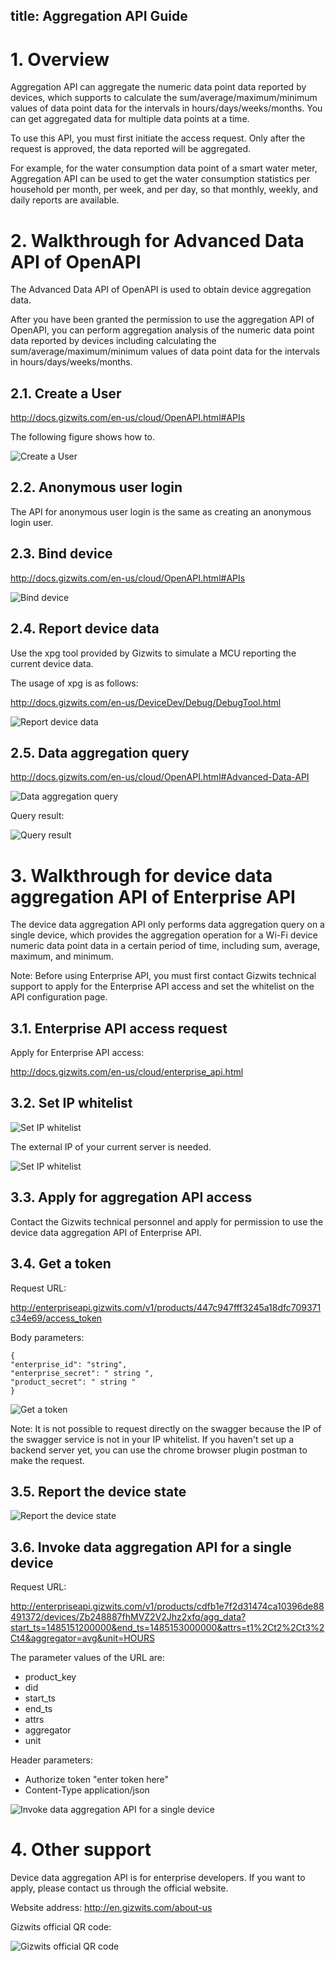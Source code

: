 title: Aggregation API Guide
---
# 1. Overview

Aggregation API can aggregate the numeric data point data reported by devices, which supports to calculate the sum/average/maximum/minimum values of data point data for the intervals in hours/days/weeks/months. You can get aggregated data for multiple data points at a time.

To use this API, you must first initiate the access request. Only after the request is approved, the data reported will be aggregated.

For example, for the water consumption data point of a smart water meter, Aggregation API can be used to get the water consumption statistics per household per month, per week, and per day, so that monthly, weekly, and daily reports are available.

# 2. Walkthrough for Advanced Data API of OpenAPI

The Advanced Data API of OpenAPI is used to obtain device aggregation data.

After you have been granted the permission to use the aggregation API of OpenAPI, you can perform aggregation analysis of the numeric data point data reported by devices including calculating the sum/average/maximum/minimum values of data point data for the intervals in hours/days/weeks/months.

## 2.1. Create a User

http://docs.gizwits.com/en-us/cloud/OpenAPI.html#APIs

The following figure shows how to.

![Create a User](../../../assets/en-us/UserManual/DataAPI/11.png)

## 2.2. Anonymous user login

The API for anonymous user login is the same as creating an anonymous login user.

## 2.3. Bind device

http://docs.gizwits.com/en-us/cloud/OpenAPI.html#APIs

![Bind device](../../../assets/en-us/UserManual/DataAPI/12.png)

## 2.4. Report device data

Use the xpg tool provided by Gizwits to simulate a MCU reporting the current device data.

The usage of xpg is as follows:

http://docs.gizwits.com/en-us/DeviceDev/Debug/DebugTool.html

![Report device data](../../../assets/en-us/UserManual/DataAPI/13.png)

## 2.5. Data aggregation query

http://docs.gizwits.com/en-us/cloud/OpenAPI.html#Advanced-Data-API

![Data aggregation query](../../../assets/en-us/UserManual/DataAPI/14.png)

Query result:

![Query result](../../../assets/en-us/UserManual/DataAPI/15.png)

# 3. Walkthrough for device data aggregation API of Enterprise API 

The device data aggregation API only performs data aggregation query on a single device, which provides the aggregation operation for a Wi-Fi device numeric data point data in a certain period of time, including sum, average, maximum, and minimum.

Note: Before using Enterprise API, you must first contact Gizwits technical support to apply for the Enterprise API access and set the whitelist on the API configuration page. 

## 3.1. Enterprise API access request

Apply for Enterprise API access:

http://docs.gizwits.com/en-us/cloud/enterprise_api.html

## 3.2. Set IP whitelist

![Set IP whitelist](../../../assets/en-us/UserManual/DataAPI/16.png)

The external IP of your current server is needed.

![Set IP whitelist](../../../assets/en-us/UserManual/DataAPI/17.png)

## 3.3. Apply for aggregation API access

Contact the Gizwits technical personnel and apply for permission to use the device data aggregation API of Enterprise API.

## 3.4. Get a token

Request URL:

http://enterpriseapi.gizwits.com/v1/products/447c947fff3245a18dfc709371c34e69/access_token

Body parameters:

```
{
"enterprise_id": "string",
"enterprise_secret": " string ",
"product_secret": " string "
}
```

![Get a token](../../../assets/en-us/UserManual/DataAPI/18.png)

Note: It is not possible to request directly on the swagger because the IP of the swagger service is not in your IP whitelist. If you haven't set up a backend server yet, you can use the chrome browser plugin postman to make the request.

## 3.5. Report the device state

![Report the device state](../../../assets/en-us/UserManual/DataAPI/19.png)

## 3.6. Invoke data aggregation API for a single device

Request URL:

http://enterpriseapi.gizwits.com/v1/products/cdfb1e7f2d31474ca10396de88491372/devices/Zb248887fhMVZ2V2Jhz2xfq/agg_data?start_ts=1485151200000&end_ts=1485153000000&attrs=t1%2Ct2%2Ct3%2Ct4&aggregator=avg&unit=HOURS

The parameter values of the URL are:

* product_key
* did
* start_ts
* end_ts
* attrs
* aggregator
* unit

Header parameters:

* Authorize token "enter token here"
* Content-Type application/json

![Invoke data aggregation API for a single device](../../../assets/en-us/UserManual/DataAPI/20.png)

# 4. Other support

Device data aggregation API is for enterprise developers. If you want to apply, please contact us through the official website.

Website address: http://en.gizwits.com/about-us

Gizwits official QR code:

![Gizwits official QR code](../../../assets/en-us/UserManual/DataAPI/21.png)
